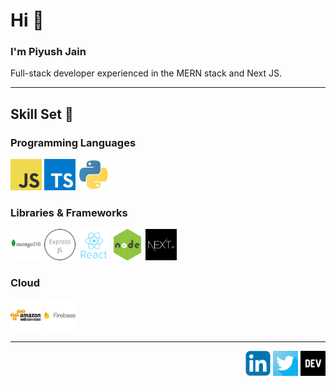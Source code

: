 # Hi 👋

### I'm Piyush Jain

Full-stack developer experienced in the MERN stack and Next JS.

---

## Skill Set 💪

### Programming Languages

<div>
<img src = './static/JSconf_logo-150x150-2314221351.png' height="50" height='50'/><nbsp/><nbsp/>
<img src = './static/typscript-150x150-2803963426.jpg' height="50" width='50'/><nbsp/>
<img src = './static/Python-Logo-463755682.gif' height="50" width='50'/><nbsp/><nbsp/>
</div>

### Libraries & Frameworks

<div>
<img src = './static/MongoDB-logo-150x150-2750824591.webp' height="50" width='50'/><nbsp/><nbsp/>
<img src = './static/th-3360599702.jpg' height="50" width='50'/><nbsp/><nbsp/>
<img src = './static/React-3995254312.png' height="50" width='50'/><nbsp/><nbsp/>
<img src = './static/node-594046745.png' height="50" width='50'/><nbsp/><nbsp/>
<img src = './static/Microsoft.VisualStudio.Services.png' height="50" height='50'/><nbsp/><nbsp/>
</div>

### Cloud

<div>
  <img src = './static/aws-2438379834.jpg' height="50" width='50'/><nbsp/><nbsp/>
  <img src = './static/firebaselogo-3257553304.jpg' height="50" width='50'/><nbsp/><nbsp/>
</div>

---

<p align="right">
  <a href="https://www.linkedin.com/in/piyush-jain-08974319a/"><img alt="LinkedIn" title="LinkedIn" height="40" width="40"                   src="./static/Screen-Shot-2013-08-11-at-6.39.png"></a><nbsp/><nbsp/>
  <a href="https://twitter.com/el_loco_piccolo"><img alt="Twitter" title="Twitter" height="40" width="40" src="./static/twitter-1265466296.jpg"></a><nbsp/><nbsp/>
  <a href="https://dev.to/piyushjz"><img alt="Dev.to" title="Dev.to" height="40" width="40" src="./static/proxy-3965835060.png"></a><nbsp/><nbsp/>
</p>
